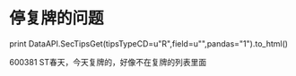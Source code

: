 # 停复牌的问题

print DataAPI.SecTipsGet(tipsTypeCD=u"R",field=u"",pandas="1").to_html()

600381 ST春天，今天复牌的，好像不在复牌的列表里面